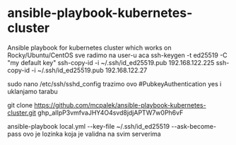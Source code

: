 # ansible-playbook-kubernetes-cluster
Ansible playbook for kubernetes cluster which works on Rocky/Ubuntu/CentOS
sve radimo na user-u aca
ssh-keygen -t ed25519 -C "my default key" 
ssh-copy-id -i ~/.ssh/id_ed25519.pub 192.168.122.225
ssh-copy-id -i ~/.ssh/id_ed25519.pub 192.168.122.27

sudo nano /etc/ssh/sshd_config
trazimo ovo  #PubkeyAuthentication yes i uklanjamo tarabu

git clone https://github.com/mcpalek/ansible-playbook-kubernetes-cluster.git
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

ansible-playbook local.yml --key-file ~/.ssh/id_ed25519 --ask-become-pass  ovo je lozinka koja je validna na svim serverima
